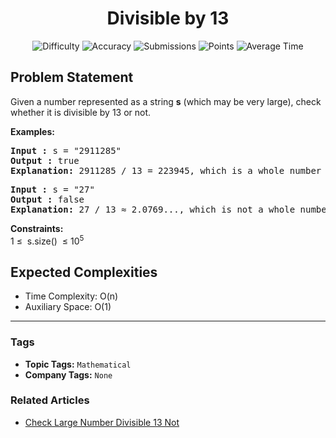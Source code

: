 <h1 align="center">Divisible by 13</h1>

<p align="center">
  <img alt="Difficulty" title="Difficulty" src="https://custom-icon-badges.demolab.com/badge/Difficulty: Medium-1F222E?style=for-the-badge&logoColor=white&logo=fire"/>
  <img alt="Accuracy" title="Accuracy" src="https://custom-icon-badges.demolab.com/badge/Accuracy: 50.24%25-1F222E?style=for-the-badge&logoColor=white&logo=target"/>
  <img alt="Submissions" title="Submissions" src="https://custom-icon-badges.demolab.com/badge/Submissions: 27K+-1F222E?style=for-the-badge&logoColor=white&logo=repo"/>
  <img alt="Points" title="Points" src="https://custom-icon-badges.demolab.com/badge/Points: 4-1F222E?style=for-the-badge&logoColor=white&logo=award"/>
  <img alt="Average Time" title="Average Time" src="https://custom-icon-badges.demolab.com/badge/Average%20Time: N/A-1F222E?style=for-the-badge&logoColor=white&logo=clock"/>
</p>

## Problem Statement

Given a number represented as a string <b>s</b> (which may be very large), check whether it is divisible by 13 or not.

<b>Examples:</b>

<pre><b>Input : </b>s = "2911285"<br><b>Output :</b> true<br><b>Explanation: </b>2911285 / 13 = 223945, which is a whole number with no remainder.</pre>

<pre><b>Input :</b> s = "27"<br><b>Output :</b> false<br><b>Explanation: </b>27 / 13 ≈ 2.0769..., which is not a whole number (there is a remainder).</pre>

<b>Constraints:<br></b>1 ≤  s.size()  ≤ 10<sup>5</sup>

## Expected Complexities
- Time Complexity: O(n)
- Auxiliary Space: O(1)

<hr>

### Tags
- **Topic Tags:** `Mathematical`
- **Company Tags:** `None`

### Related Articles
- [Check Large Number Divisible 13 Not](https://www.geeksforgeeks.org/check-large-number-divisible-13-not/)
